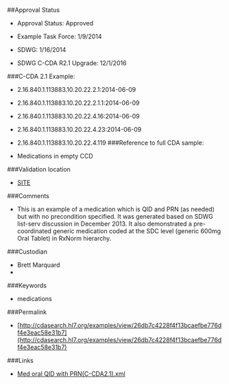 ##Approval Status 

* Approval Status: Approved
* Example Task Force: 1/9/2014
* SDWG: 1/16/2014

* SDWG C-CDA R2.1 Upgrade: 12/1/2016    

###C-CDA 2.1 Example:


* 2.16.840.1.113883.10.20.22.2.1:2014-06-09

* 2.16.840.1.113883.10.20.22.2.1.1:2014-06-09

* 2.16.840.1.113883.10.20.22.4.16:2014-06-09

* 2.16.840.1.113883.10.20.22.4.23:2014-06-09
* 2.16.840.1.113883.10.20.22.4.119
###Reference to full CDA sample:
* Medications in empty CCD


###Validation location

* [SITE](https://sitenv.org/sandbox-ccda/ccda-validator)


###Comments

* This is an example of a medication which is QID and PRN (as needed) but with no precondition specified. It was generated based on SDWG list-serv discussion in December 2013. It also demonstrated a pre-coordinated generic medication coded at the SDC level (generic 600mg Oral Tablet) in RxNorm hierarchy.

###Custodian

* Brett Marquard
* 
###Keywords

* medications

###Permalink

* [http://cdasearch.hl7.org/examples/view/26db7c4228f4f13bcaefbe776df4e3eac58e31b7](http://cdasearch.hl7.org/examples/view/26db7c4228f4f13bcaefbe776df4e3eac58e31b7)

###Links

* [Med oral QID with PRN(C-CDA2.1).xml](https://github.com/HL7/C-CDA-Examples/tree/master/Medications/Med%20oral%20QID%20with%20PRN/Med%20oral%20QID%20with%20PRN%28C-CDA2.1%29.xml)
